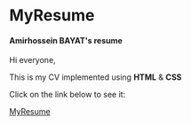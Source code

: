 # MyResume
#### Amirhossein BAYAT's resume

Hi everyone,

This is my CV implemented using **HTML** & **CSS**

Click on the link below to see it: 


[MyResume](https://amirhosseinbayat.github.io/MyResume/)